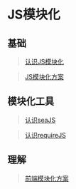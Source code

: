 # JS模块化

## 基础

> [认识JS模块化](知识笔记/大前端/基础/JavaScript/Javascript模块化编程/认识JS模块化.md)

> [JS模块化方案](知识笔记/大前端/基础/JavaScript/Javascript模块化编程/JS模块化方案.md)

## 模块化工具

> [认识seaJS](知识笔记/大前端/基础/JavaScript/Javascript模块化编程/模块化工具/认识seaJS.md)

> [认识requireJS](知识笔记/大前端/基础/JavaScript/Javascript模块化编程/模块化工具/认识requireJS.md)

## 理解

> [前端模块化方案](知识笔记/大前端/基础/JavaScript/Javascript模块化编程/前端模块化方案.md)
